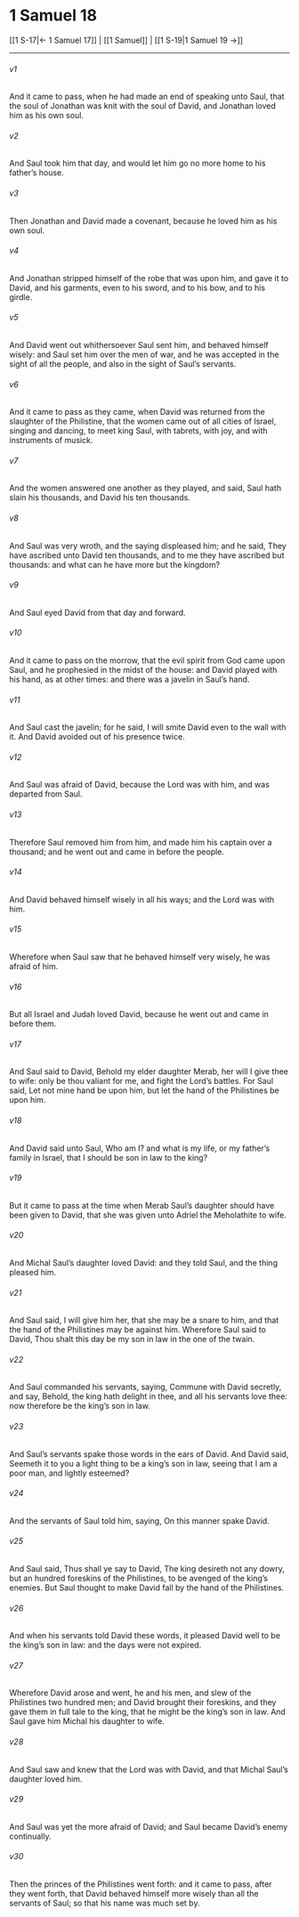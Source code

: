 # 1 Samuel 18

[[1 S-17|← 1 Samuel 17]] | [[1 Samuel]] | [[1 S-19|1 Samuel 19 →]]
***

###### v1
And it came to pass, when he had made an end of speaking unto Saul, that the soul of Jonathan was knit with the soul of David, and Jonathan loved him as his own soul.
###### v2
And Saul took him that day, and would let him go no more home to his father’s house.
###### v3
Then Jonathan and David made a covenant, because he loved him as his own soul.
###### v4
And Jonathan stripped himself of the robe that was upon him, and gave it to David, and his garments, even to his sword, and to his bow, and to his girdle.
###### v5
And David went out whithersoever Saul sent him, and behaved himself wisely: and Saul set him over the men of war, and he was accepted in the sight of all the people, and also in the sight of Saul’s servants.
###### v6
And it came to pass as they came, when David was returned from the slaughter of the Philistine, that the women came out of all cities of Israel, singing and dancing, to meet king Saul, with tabrets, with joy, and with instruments of musick.
###### v7
And the women answered one another as they played, and said, Saul hath slain his thousands, and David his ten thousands.
###### v8
And Saul was very wroth, and the saying displeased him; and he said, They have ascribed unto David ten thousands, and to me they have ascribed but thousands: and what can he have more but the kingdom?
###### v9
And Saul eyed David from that day and forward.
###### v10
And it came to pass on the morrow, that the evil spirit from God came upon Saul, and he prophesied in the midst of the house: and David played with his hand, as at other times: and there was a javelin in Saul’s hand.
###### v11
And Saul cast the javelin; for he said, I will smite David even to the wall with it. And David avoided out of his presence twice.
###### v12
And Saul was afraid of David, because the Lord was with him, and was departed from Saul.
###### v13
Therefore Saul removed him from him, and made him his captain over a thousand; and he went out and came in before the people.
###### v14
And David behaved himself wisely in all his ways; and the Lord was with him.
###### v15
Wherefore when Saul saw that he behaved himself very wisely, he was afraid of him.
###### v16
But all Israel and Judah loved David, because he went out and came in before them.
###### v17
And Saul said to David, Behold my elder daughter Merab, her will I give thee to wife: only be thou valiant for me, and fight the Lord’s battles. For Saul said, Let not mine hand be upon him, but let the hand of the Philistines be upon him.
###### v18
And David said unto Saul, Who am I? and what is my life, or my father’s family in Israel, that I should be son in law to the king?
###### v19
But it came to pass at the time when Merab Saul’s daughter should have been given to David, that she was given unto Adriel the Meholathite to wife.
###### v20
And Michal Saul’s daughter loved David: and they told Saul, and the thing pleased him.
###### v21
And Saul said, I will give him her, that she may be a snare to him, and that the hand of the Philistines may be against him. Wherefore Saul said to David, Thou shalt this day be my son in law in the one of the twain.
###### v22
And Saul commanded his servants, saying, Commune with David secretly, and say, Behold, the king hath delight in thee, and all his servants love thee: now therefore be the king’s son in law.
###### v23
And Saul’s servants spake those words in the ears of David. And David said, Seemeth it to you a light thing to be a king’s son in law, seeing that I am a poor man, and lightly esteemed?
###### v24
And the servants of Saul told him, saying, On this manner spake David.
###### v25
And Saul said, Thus shall ye say to David, The king desireth not any dowry, but an hundred foreskins of the Philistines, to be avenged of the king’s enemies. But Saul thought to make David fall by the hand of the Philistines.
###### v26
And when his servants told David these words, it pleased David well to be the king’s son in law: and the days were not expired.
###### v27
Wherefore David arose and went, he and his men, and slew of the Philistines two hundred men; and David brought their foreskins, and they gave them in full tale to the king, that he might be the king’s son in law. And Saul gave him Michal his daughter to wife.
###### v28
And Saul saw and knew that the Lord was with David, and that Michal Saul’s daughter loved him.
###### v29
And Saul was yet the more afraid of David; and Saul became David’s enemy continually.
###### v30
Then the princes of the Philistines went forth: and it came to pass, after they went forth, that David behaved himself more wisely than all the servants of Saul; so that his name was much set by. 
